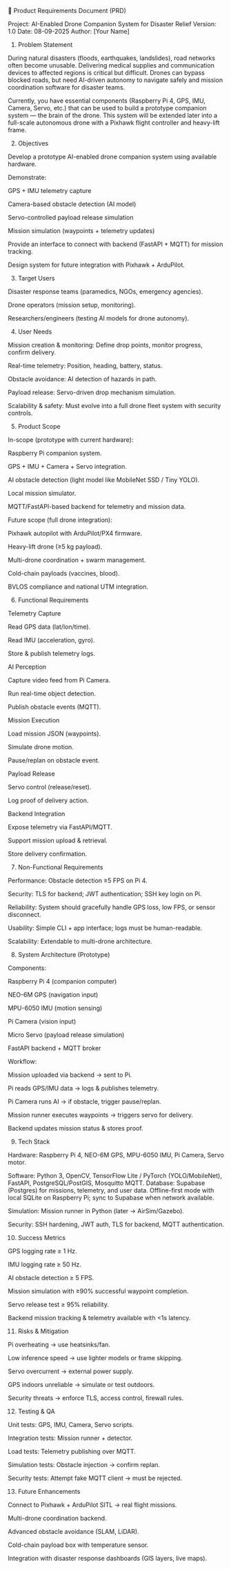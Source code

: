 📄 Product Requirements Document (PRD)

Project: AI-Enabled Drone Companion System for Disaster Relief
Version: 1.0
Date: 08-09-2025
Author: [Your Name]

1. Problem Statement

During natural disasters (floods, earthquakes, landslides), road networks often become unusable. Delivering medical supplies and communication devices to affected regions is critical but difficult.
Drones can bypass blocked roads, but need AI-driven autonomy to navigate safely and mission coordination software for disaster teams.

Currently, you have essential components (Raspberry Pi 4, GPS, IMU, Camera, Servo, etc.) that can be used to build a prototype companion system — the brain of the drone. This system will be extended later into a full-scale autonomous drone with a Pixhawk flight controller and heavy-lift frame.

2. Objectives

Develop a prototype AI-enabled drone companion system using available hardware.

Demonstrate:

GPS + IMU telemetry capture

Camera-based obstacle detection (AI model)

Servo-controlled payload release simulation

Mission simulation (waypoints + telemetry updates)

Provide an interface to connect with backend (FastAPI + MQTT) for mission tracking.

Design system for future integration with Pixhawk + ArduPilot.

3. Target Users

Disaster response teams (paramedics, NGOs, emergency agencies).

Drone operators (mission setup, monitoring).

Researchers/engineers (testing AI models for drone autonomy).

4. User Needs

Mission creation & monitoring: Define drop points, monitor progress, confirm delivery.

Real-time telemetry: Position, heading, battery, status.

Obstacle avoidance: AI detection of hazards in path.

Payload release: Servo-driven drop mechanism simulation.

Scalability & safety: Must evolve into a full drone fleet system with security controls.

5. Product Scope

In-scope (prototype with current hardware):

Raspberry Pi companion system.

GPS + IMU + Camera + Servo integration.

AI obstacle detection (light model like MobileNet SSD / Tiny YOLO).

Local mission simulator.

MQTT/FastAPI-based backend for telemetry and mission data.

Future scope (full drone integration):

Pixhawk autopilot with ArduPilot/PX4 firmware.

Heavy-lift drone (≥5 kg payload).

Multi-drone coordination + swarm management.

Cold-chain payloads (vaccines, blood).

BVLOS compliance and national UTM integration.

6. Functional Requirements

Telemetry Capture

Read GPS data (lat/lon/time).

Read IMU (acceleration, gyro).

Store & publish telemetry logs.

AI Perception

Capture video feed from Pi Camera.

Run real-time object detection.

Publish obstacle events (MQTT).

Mission Execution

Load mission JSON (waypoints).

Simulate drone motion.

Pause/replan on obstacle event.

Payload Release

Servo control (release/reset).

Log proof of delivery action.

Backend Integration

Expose telemetry via FastAPI/MQTT.

Support mission upload & retrieval.

Store delivery confirmation.

7. Non-Functional Requirements

Performance: Obstacle detection ≥5 FPS on Pi 4.

Security: TLS for backend; JWT authentication; SSH key login on Pi.

Reliability: System should gracefully handle GPS loss, low FPS, or sensor disconnect.

Usability: Simple CLI + app interface; logs must be human-readable.

Scalability: Extendable to multi-drone architecture.

8. System Architecture (Prototype)

Components:

Raspberry Pi 4 (companion computer)

NEO-6M GPS (navigation input)

MPU-6050 IMU (motion sensing)

Pi Camera (vision input)

Micro Servo (payload release simulation)

FastAPI backend + MQTT broker

Workflow:

Mission uploaded via backend → sent to Pi.

Pi reads GPS/IMU data → logs & publishes telemetry.

Pi Camera runs AI → if obstacle, trigger pause/replan.

Mission runner executes waypoints → triggers servo for delivery.

Backend updates mission status & stores proof.

9. Tech Stack

Hardware: Raspberry Pi 4, NEO-6M GPS, MPU-6050 IMU, Pi Camera, Servo motor.

Software: Python 3, OpenCV, TensorFlow Lite / PyTorch (YOLO/MobileNet), FastAPI, PostgreSQL/PostGIS, Mosquitto MQTT.
Database: Supabase (Postgres) for missions, telemetry, and user data. Offline-first mode with local SQLite on Raspberry Pi; sync to Supabase when network available.

Simulation: Mission runner in Python (later → AirSim/Gazebo).

Security: SSH hardening, JWT auth, TLS for backend, MQTT authentication.

10. Success Metrics

GPS logging rate ≥ 1 Hz.

IMU logging rate ≥ 50 Hz.

AI obstacle detection ≥ 5 FPS.

Mission simulation with ≥90% successful waypoint completion.

Servo release test ≥ 95% reliability.

Backend mission tracking & telemetry available with <1s latency.

11. Risks & Mitigation

Pi overheating → use heatsinks/fan.

Low inference speed → use lighter models or frame skipping.

Servo overcurrent → external power supply.

GPS indoors unreliable → simulate or test outdoors.

Security threats → enforce TLS, access control, firewall rules.

12. Testing & QA

Unit tests: GPS, IMU, Camera, Servo scripts.

Integration tests: Mission runner + detector.

Load tests: Telemetry publishing over MQTT.

Simulation tests: Obstacle injection → confirm replan.

Security tests: Attempt fake MQTT client → must be rejected.

13. Future Enhancements

Connect to Pixhawk + ArduPilot SITL → real flight missions.

Multi-drone coordination backend.

Advanced obstacle avoidance (SLAM, LiDAR).

Cold-chain payload box with temperature sensor.

Integration with disaster response dashboards (GIS layers, live maps).